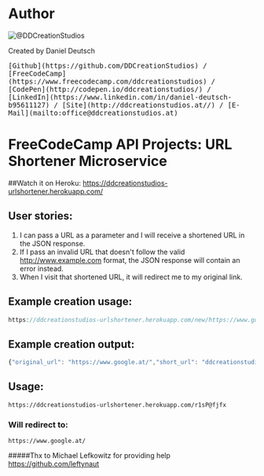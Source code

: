 # Author
![@DDCreationStudios](https://media.licdn.com/mpr/mpr/shrinknp_400_400/AAEAAQAAAAAAAAcwAAAAJDg1MDE4YWFjLTIwN2EtNDJhZC1hNGE2LTY4NjRmZGM2ZmQ2ZA.jpg)

Created by Daniel Deutsch

<kbd>
[Github](https://github.com/DDCreationStudios) / [FreeCodeCamp](https://www.freecodecamp.com/ddcreationstudios) / [CodePen](http://codepen.io/ddcreationstudios/) / [LinkedIn](https://www.linkedin.com/in/daniel-deutsch-b95611127) / [Site](http://ddcreationstudios.at//) / [E-Mail](mailto:office@ddcreationstudios.at)
</kbd>

# FreeCodeCamp API Projects: URL Shortener Microservice
##Watch it on Heroku:
https://ddcreationstudios-urlshortener.herokuapp.com/
## User stories:
1. I can pass a URL as a parameter and I will receive a shortened URL in the JSON response.
2. If I pass an invalid URL that doesn't follow the valid http://www.example.com format, the JSON response will contain an error instead.
3. When I visit that shortened URL, it will redirect me to my original link.

## Example creation usage:

```js
https://ddcreationstudios-urlshortener.herokuapp.com/new/https://www.google.at/
```

## Example creation output:

```js
{"original_url": "https://www.google.at/","short_url": "ddcreationstudios-urlshortener.herokuapp.com/r1sP@fjfx"}

```

## Usage:

```
https://ddcreationstudios-urlshortener.herokuapp.com/r1sP@fjfx

```

### Will redirect to:

```
https://www.google.at/
```


#####Thx to Michael Lefkowitz for providing help
https://github.com/leftynaut
